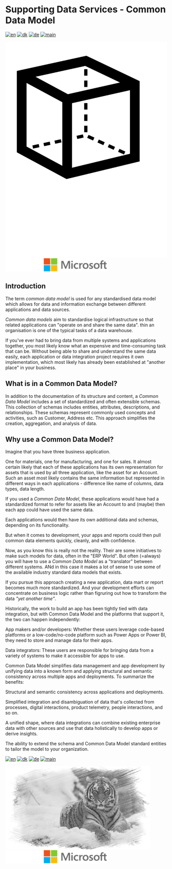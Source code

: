 # Supporting Data Services - Common Data Model

[![en](https://img.shields.io/badge/lang-en-red.svg)](README.md)
[![dk](https://img.shields.io/badge/lang-dk-green.svg)](README-da.md)
[![de](https://img.shields.io/badge/lang-de-yellow.svg)](README-de.md)
[![main](https://img.shields.io/badge/main-document-blue.svg)](README.md)

![tiger](../../images/DataModel.png) ![microsoft](../../images/microsoft.png)

## Introduction

The term *common data model* is used for any standardised data model which allows for data and information exchange between different applications and data sources. 

*Common data models* aim to standardise logical infrastructure so that related applications can "operate on and share the same data".
thin an organisation is one of the typical tasks of a data warehouse.

If you've ever had to bring data from multiple systems and applications together, you most likely know what an expensive and time-consuming task that can be.
Without being able to share and understand the same data easily, each application or data integration project requires it own implementation, which most likely has already 
been established at "another place" in your business.

## What is in a Common Data Model?

In addition to the documentation of its structure and content, a *Common Data Model* includes a set of standardized and often extensible schemas. This collection of schemas includes entities,
attributes, descriptions, and relationships. These schemas represent commonly used concepts and activities, such as Customer, Address etc. 
This approach simplifies the creation, aggregation, and analysis of data.

## Why use a Common Data Model?

Imagine that you have three business application.

One for materials, one for manufacturing, and one for sales. It almost certain likely that each of these applications has its own representation for assets that is used by all three application, like
the asset for an Account. Such an asset most likely contains the same information but represented in different ways in each applications - difference like name of columns, data types, data length.

If you used a *Common Data Model*, these applications would have had a standardized format to refer for assets like an Account to and (maybe) then each app could have used the same data.

Each applications would then have its own additional data and schemas, depending on its functionality. 

But when it comes to development, your apps and reports could then pull common data elements quickly, cleanly, and with confidence.

Now, as you know this is really not the reality. Their are some initiatives to make such models for data, often in the "ERP World". But often (=always) you will have to use a *Common Data Model*
as a "translator" between different systems. ANd in this case it makes a lot of sense to use some of the available industry standard data models that exists.

If you pursue this approach creating a new application, data mart or report becomes much more standardized. And your development efforts can concentrate on business logic rather than
figruring out how to transform the data *"yet another time"*.

Historically, the work to build an app has been tightly tied with data integration, but with Common Data Model and the platforms that support it, the two can happen independently:

App makers and/or developers: Whether these users leverage code-based platforms or a low-code/no-code platform such as Power Apps or Power BI, they need to store and manage data for their apps.

Data integrators: These users are responsible for bringing data from a variety of systems to make it accessible for apps to use.

Common Data Model simplifies data management and app development by unifying data into a known form and applying structural and semantic consistency across multiple apps and deployments. To summarize the benefits:

Structural and semantic consistency across applications and deployments.

Simplified integration and disambiguation of data that's collected from processes, digital interactions, product telemetry, people interactions, and so on.

A unified shape, where data integrations can combine existing enterprise data with other sources and use that data holistically to develop apps or derive insights.

The ability to extend the schema and Common Data Model standard entities to tailor the model to your organization.

[![en](https://img.shields.io/badge/lang-en-red.svg)](README.md)
[![dk](https://img.shields.io/badge/lang-dk-green.svg)](README-da.md)
[![de](https://img.shields.io/badge/lang-de-yellow.svg)](README-de.md)
[![main](https://img.shields.io/badge/main-document-blue.svg)](README.md)

![tiger](images/tiger.jpg) ![microsoft](images/microsoft.png)